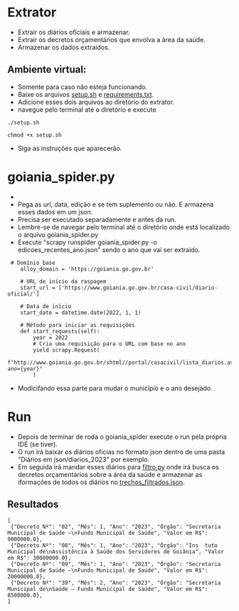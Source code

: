 # Extrator

- Extrair os diários oficiais e armazenar.
- Extrair os decretos orçamentários que envolva a área da saúde.
- Armazenar os dados extraidos.

## Ambiente virtual:

- Somente para caso não esteja funcionando.
- Baixe os arquivos [setup.sh](https://github.com/unb-mds/2023-2-Squad09-Gotinha/blob/main/Protótipos/Extrator_V2/setup.sh) e [requirements.txt](https://github.com/unb-mds/2023-2-Squad09-Gotinha/blob/main/Protótipos/Extrator_V2/requirements.txt).
- Adicione esses dois arquivos ao diretório do extrator.
- navegue pelo terminal até o diretório e execute

```
./setup.sh
```
```
chmod +x setup.sh 
```

- Siga as instruções que aparecerão.

# goiania_spider.py

- 
- Pega as url, data, edição e se tem suplemento ou não. E armazena esses dados em um json.
- Precisa ser executado separadamente e antes da run.
- Lembre-se de navegar pelo terminal até o diretório onde está localizado o arquivo goiania_spider.py
- Execute "scrapy runspider goiania_spider.py -o edicoes_recentes_ano.json" sendo o ano que vai ser extraido.

```
 # Domínio base
    alloy_domain = 'https://goiania.go.gov.br'

    # URL de início da raspagem
    start_url = ['https://www.goiania.go.gov.br/casa-civil/diario-oficial/']

    # Data de início
    start_date = datetime.date(2022, 1, 1)

    # Método para iniciar as requisições
    def start_requests(self):
        year = 2022
        # Cria uma requisição para o URL com base no ano
        yield scrapy.Request(
            f"http://www.goiania.go.gov.br/shtml//portal/casacivil/lista_diarios.asp?ano={year}"
        )
```

- Modicifando essa parte para mudar o município e o ano desejado.

# Run

- Depois de terminar de roda o goiania_spider execute o run pela própria IDE (se tiver).
- O run irá baixar os diários oficias no formato json dentro de uma pasta "Diários em json/diarios_2023" por exemplo.
- Em seguida irá mandar esses diários para [filtro.py](https://github.com/unb-mds/2023-2-Squad09-Gotinha/blob/main/Protótipos/Extrator_V2/filtro.py) onde irá busca os decretos orçamentários sobre a área da saúde e armazenar as iformações de todos os diários no [trechos_filtrados.json](https://github.com/unb-mds/2023-2-Squad09-Gotinha/blob/main/Protótipos/Extrator_V2/trechos_filtrados.json).


## Resultados

```
[
 {"Decreto Nº": "02", "Mês": 1, "Ano": "2023", "Órgão": "Secretaria Municipal de Saúde –\nFundo Municipal de Saúde", "Valor em R$": 9000000.0},
 {"Decreto Nº": "08", "Mês": 1, "Ano": "2023", "Órgão": "Ins  tuto Municipal de\nAssistência à Saúde dos Servidores de Goiânia", "Valor em R$": 30000000.0},
 {"Decreto Nº": "09", "Mês": 1, "Ano": "2023", "Órgão": "Secretaria Municipal de Saúde –\nFundo Municipal de Saúde", "Valor em R$": 20000000.0},
 {"Decreto Nº": "39", "Mês": 2, "Ano": "2023", "Órgão": "Secretaria Municipal de\nSaúde – Fundo Municipal de Saúde", "Valor em R$": 8500000.0},
]
```
